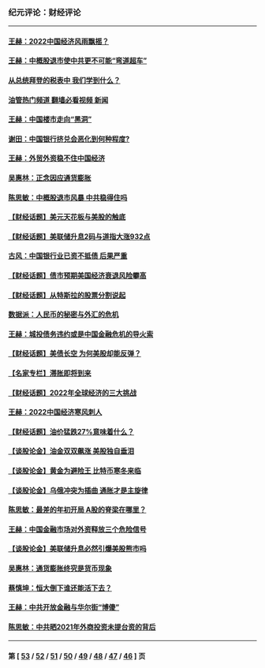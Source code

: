 ### 纪元评论：财经评论
---
#### [王赫：2022中国经济风雨飘摇？](../../pages/nsc1026/n13803207.md?08180330) 
#### [王赫：中概股退市使中共更不可能“弯道超车”](../../pages/nsc1026/n13802858.md?08180330) 
#### [从总统拜登的税表中 我们学到什么？](../../pages/nsc1026/n13773081.md?08180330) 
#### [油管热门频道 翻墙必看视频 新闻](ok?08180330)
#### [王赫：中国楼市走向“黑洞”](../../pages/nsc1026/n13770647.md?08180330) 
#### [谢田：中国银行挤兑会恶化到何种程度?](../../pages/nsc1026/n13766965.md?08180330) 
#### [王赫：外贸外资稳不住中国经济](../../pages/nsc1026/n13753933.md?08180330) 
#### [吴惠林：正念因应通货膨胀](../../pages/nsc1026/n13750350.md?08180330) 
#### [陈思敏：中概股退市风暴 中共稳得住吗](../../pages/nsc1026/n13738978.md?08180330) 
#### [【财经话题】美元天花板与美股的触底](../../pages/nsc1026/n13736495.md?08180330) 
#### [【财经话题】美联储升息2码与道指大涨932点](../../pages/nsc1026/n13727377.md?08180330) 
#### [古风：中国银行业已资不抵债 后果严重](../../pages/nsc1026/n13726111.md?08180330) 
#### [【财经话题】债市预期美国经济衰退风险攀高](../../pages/nsc1026/n13698043.md?08180330) 
#### [【财经话题】从特斯拉的股票分割说起](../../pages/nsc1026/n13679733.md?08180330) 
#### [数据派：人民币的秘密与外汇的危机](../../pages/nsc1026/n13667092.md?08180330) 
#### [王赫：城投债务违约或是中国金融危机的导火索](../../pages/nsc1026/n13665322.md?08180330) 
#### [【财经话题】美债长空 为何美股却能反弹？](../../pages/nsc1026/n13665895.md?08180330) 
#### [【名家专栏】滞胀即将到来](../../pages/nsc1026/n13658171.md?08180330) 
#### [【财经话题】2022年全球经济的三大挑战](../../pages/nsc1026/n13654423.md?08180330) 
#### [王赫：2022中国经济寒风刺人](../../pages/nsc1026/n13651403.md?08180330) 
#### [【财经话题】油价猛跌27%意味着什么？](../../pages/nsc1026/n13648767.md?08180330) 
#### [【谈股论金】油金双双飙涨 美股独自垂泪](../../pages/nsc1026/n13631742.md?08180330) 
#### [【谈股论金】黄金为避险王 比特币寒冬来临](../../pages/nsc1026/n13600406.md?08180330) 
#### [【谈股论金】乌俄冲突为插曲 通胀才是主旋律](../../pages/nsc1026/n13576797.md?08180330) 
#### [陈思敏：最差的年初开局 A股的脊梁在哪里？](../../pages/nsc1026/n13558359.md?08180330) 
#### [王赫：中国金融市场对外资释放三个危险信号](../../pages/nsc1026/n13546389.md?08180330) 
#### [【谈股论金】美联储升息必然引爆美股熊市吗](../../pages/nsc1026/n13519194.md?08180330) 
#### [吴惠林：通货膨胀终究是货币现象](../../pages/nsc1026/n13512979.md?08180330) 
#### [蔡慎坤：恒大倒下谁还能活下去？](../../pages/nsc1026/n13501831.md?08180330) 
#### [王赫：中共开放金融与华尔街“博傻”](../../pages/nsc1026/n13501138.md?08180330) 
#### [陈思敏：中共晒2021年外商投资未提台资的背后](../../pages/nsc1026/n13501057.md?08180330) 

---
#### 第 [ [53](./53.md?08180330) / [52](./52.md?08180330) / [51](./51.md?08180330) / [50](./50.md?08180330) / [49](./49.md?08180330) / [48](./48.md?08180330) / [47](./47.md?08180330) / [46](./46.md?08180330) ] 页
